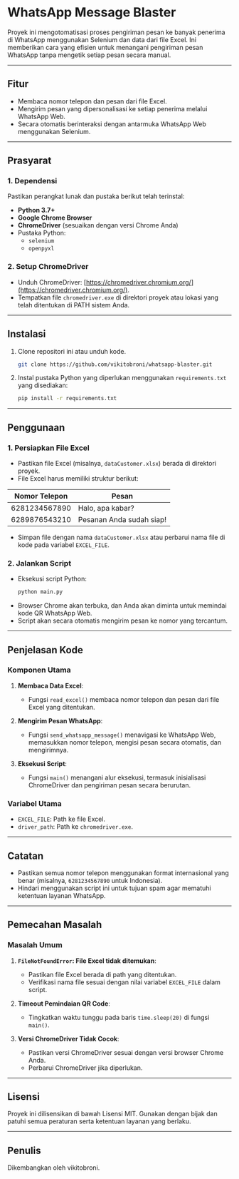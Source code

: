 # WhatsApp Message Blaster

Proyek ini mengotomatisasi proses pengiriman pesan ke banyak penerima di WhatsApp menggunakan Selenium dan data dari file Excel. Ini memberikan cara yang efisien untuk menangani pengiriman pesan WhatsApp tanpa mengetik setiap pesan secara manual.


---

## Fitur

- Membaca nomor telepon dan pesan dari file Excel.
- Mengirim pesan yang dipersonalisasi ke setiap penerima melalui WhatsApp Web.
- Secara otomatis berinteraksi dengan antarmuka WhatsApp Web menggunakan Selenium.

---

## Prasyarat

### 1. **Dependensi**

Pastikan perangkat lunak dan pustaka berikut telah terinstal:

- **Python 3.7+**
- **Google Chrome Browser**
- **ChromeDriver** (sesuaikan dengan versi Chrome Anda)
- Pustaka Python:
  - `selenium`
  - `openpyxl`

### 2. **Setup ChromeDriver**

- Unduh ChromeDriver: [https://chromedriver.chromium.org/](https://chromedriver.chromium.org/).
- Tempatkan file `chromedriver.exe` di direktori proyek atau lokasi yang telah ditentukan di PATH sistem Anda.

---

## Instalasi

1. Clone repositori ini atau unduh kode.

   ```bash
   git clone https://github.com/vikitobroni/whatsapp-blaster.git
   ```

2. Instal pustaka Python yang diperlukan menggunakan `requirements.txt` yang disediakan:
   ```bash
   pip install -r requirements.txt
   ```

---

## Penggunaan

### 1. **Persiapkan File Excel**

- Pastikan file Excel (misalnya, `dataCustomer.xlsx`) berada di direktori proyek.
- File Excel harus memiliki struktur berikut:

| **Nomor Telepon** | **Pesan**                |
| ----------------- | ------------------------ |
| 6281234567890     | Halo, apa kabar?         |
| 6289876543210     | Pesanan Anda sudah siap! |

- Simpan file dengan nama `dataCustomer.xlsx` atau perbarui nama file di kode pada variabel `EXCEL_FILE`.

### 2. **Jalankan Script**

- Eksekusi script Python:
  ```bash
  python main.py
  ```
- Browser Chrome akan terbuka, dan Anda akan diminta untuk memindai kode QR WhatsApp Web.
- Script akan secara otomatis mengirim pesan ke nomor yang tercantum.

---

## Penjelasan Kode

### Komponen Utama

1. **Membaca Data Excel**:

   - Fungsi `read_excel()` membaca nomor telepon dan pesan dari file Excel yang ditentukan.

2. **Mengirim Pesan WhatsApp**:

   - Fungsi `send_whatsapp_message()` menavigasi ke WhatsApp Web, memasukkan nomor telepon, mengisi pesan secara otomatis, dan mengirimnya.

3. **Eksekusi Script**:
   - Fungsi `main()` menangani alur eksekusi, termasuk inisialisasi ChromeDriver dan pengiriman pesan secara berurutan.

### Variabel Utama

- `EXCEL_FILE`: Path ke file Excel.
- `driver_path`: Path ke `chromedriver.exe`.

---

## Catatan

- Pastikan semua nomor telepon menggunakan format internasional yang benar (misalnya, `6281234567890` untuk Indonesia).
- Hindari menggunakan script ini untuk tujuan spam agar mematuhi ketentuan layanan WhatsApp.

---

## Pemecahan Masalah

### Masalah Umum

1. **`FileNotFoundError`: File Excel tidak ditemukan**:

   - Pastikan file Excel berada di path yang ditentukan.
   - Verifikasi nama file sesuai dengan nilai variabel `EXCEL_FILE` dalam script.

2. **Timeout Pemindaian QR Code**:

   - Tingkatkan waktu tunggu pada baris `time.sleep(20)` di fungsi `main()`.

3. **Versi ChromeDriver Tidak Cocok**:
   - Pastikan versi ChromeDriver sesuai dengan versi browser Chrome Anda.
   - Perbarui ChromeDriver jika diperlukan.

---

## Lisensi

Proyek ini dilisensikan di bawah Lisensi MIT. Gunakan dengan bijak dan patuhi semua peraturan serta ketentuan layanan yang berlaku.

---

## Penulis

Dikembangkan oleh vikitobroni.

